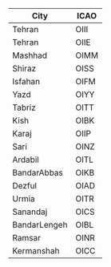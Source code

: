 | City  | ICAO |
| ------------- | ------------- |
| Tehran  | OIII  |
| Tehran  | OIIE  |
| Mashhad  | OIMM  |
| Shiraz  | OISS  |
| Isfahan  | OIFM  |
| Yazd  | OIYY  |
| Tabriz  | OITT  |
| Kish  | OIBK |
| Karaj  | OIIP |
| Sari  | OINZ |
| Ardabil  | OITL |
| BandarAbbas  | OIKB |
| Dezful  | OIAD |
| Urmia  | OITR |
| Sanandaj  | OICS |
| BandarLengeh  | OIBL |
| Ramsar  | OINR |
| Kermanshah  | OICC |
